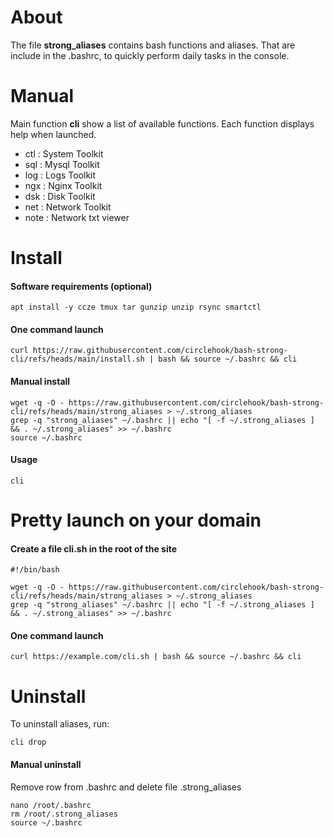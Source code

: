 # About 
The file **strong_aliases** contains bash functions and aliases. That are include in the .bashrc, to quickly perform daily tasks in the console.

# Manual
Main function **cli** show a list of available functions. Each function displays help when launched.
-  ctl             :  System  Toolkit 
-  sql             :  Mysql   Toolkit
-  log             :  Logs    Toolkit 
-  ngx             :  Nginx   Toolkit
-  dsk             :  Disk    Toolkit
-  net             :  Network Toolkit
-  note            :  Network txt viewer

# Install

#### Software requirements (optional)
```
apt install -y ccze tmux tar gunzip unzip rsync smartctl
```

#### One command launch
```
curl https://raw.githubusercontent.com/circlehook/bash-strong-cli/refs/heads/main/install.sh | bash && source ~/.bashrc && cli
``` 
#### Manual install 
```
wget -q -O - https://raw.githubusercontent.com/circlehook/bash-strong-cli/refs/heads/main/strong_aliases > ~/.strong_aliases
grep -q "strong_aliases" ~/.bashrc || echo "[ -f ~/.strong_aliases ] && . ~/.strong_aliases" >> ~/.bashrc
source ~/.bashrc
```
#### Usage
```
cli
```

# Pretty launch on your domain

#### Create a file cli.sh in the root of the site
```
#!/bin/bash

wget -q -O - https://raw.githubusercontent.com/circlehook/bash-strong-cli/refs/heads/main/strong_aliases > ~/.strong_aliases
grep -q "strong_aliases" ~/.bashrc || echo "[ -f ~/.strong_aliases ] && . ~/.strong_aliases" >> ~/.bashrc
```

#### One command launch
```
curl https://example.com/cli.sh | bash && source ~/.bashrc && cli
```

# Uninstall
To uninstall aliases, run:
```
cli drop
```
#### Manual uninstall
Remove row from .bashrc and delete file .strong_aliases 
```
nano /root/.bashrc
rm /root/.strong_aliases
source ~/.bashrc
```